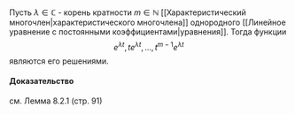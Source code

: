 Пусть $\lambda\in\mathbb{C}$ - корень кратности $m\in\mathbb{N}$ [[Характеристический многочлен|характеристического многочлена]] однородного [[Линейное уравнение с постоянными коэффициентами|уравнения]]. Тогда функции $$e^{\lambda t}, te^{\lambda t},\dots,t^{m-1}e^{\lambda t}$$ являются его решениями.
#### Доказательство 
см. Лемма 8.2.1 (стр. 91)
